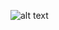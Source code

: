 
![alt text](https://raw.githubusercontent.com/tomkingkong/tk-comp-challenge-1/master/path/to/img.png)
